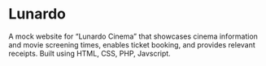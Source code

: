 # Lunardo
A mock website for “Lunardo Cinema” that showcases cinema information and movie screening times, enables ticket booking, and provides relevant receipts. Built using HTML, CSS, PHP, Javscript.  
